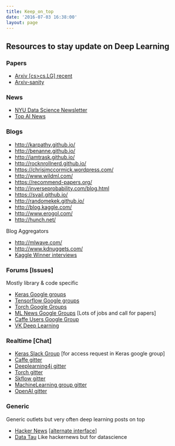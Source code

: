 ```yaml
---
title: Keep_on_top
date: '2016-07-03 16:38:00'
layout: page
---
```

## Resources to stay update on Deep Learning

### Papers

* [Arxiv [cs>cs.LG] recent](https://arxiv.org/list/cs.LG/recent) 
* [Arxiv-sanity](http://www.arxiv-sanity.com/)

### News
* [NYU Data Science Newsletter](http://cds.nyu.edu/newsletter-3/)
* [Top AI News ](http://us11.campaign-archive2.com/home/?u=57f6c28a9354055d3398d48e8&id=0aebe4c13c) 

### Blogs

  * <http://karpathy.github.io/>
  * <http://benanne.github.io/>
  * <http://iamtrask.github.io/>
  * <http://rocknrollnerd.github.io/>
  * <https://chrisjmccormick.wordpress.com/>
  * <http://www.wildml.com/>
  * <https://recommend-papers.org/>
  * <http://inverseprobability.com/blog.html>
  * <https://svail.github.io/>
  * <http://randomekek.github.io/>
  * <http://blog.kaggle.com/>
  * <http://www.erogol.com/>
  * <http://hunch.net/>

Blog Aggregators

 * <http://mlwave.com/>
 * <http://www.kdnuggets.com/>
 * [Kaggle Winner interviews](http://blog.kaggle.com/category/winners-interviews/)


### Forums [Issues]
Mostly library & code specific

* [Keras Google groups](https://groups.google.com/forum/?utm_source=digest&utm_medium=email#!forum/keras-users)
* [Tensorflow Google groups](https://groups.google.com/forum/#!forum/tensorflow)
* [Torch Google Groups](https://groups.google.com/forum/#!forum/torch7)
* [ML News Google Groups](https://groups.google.com/forum/?utm_source=digest&utm_medium=email#!forum/ml-news) [Lots of jobs and call for papers]
* [Caffe Users Google Group](https://groups.google.com/forum/?utm_source=digest&utm_medium=email#!forum/caffe-users)
* [VK Deep Learning](https://vk.com/deeplearning)

### Realtime [Chat]

* [Keras Slack Group](https://kerasteam.slack.com/) [for access request in Keras google group]
* [Caffe gitter](https://gitter.im/BVLC/caffe)
* [Deeplearning4j gitter](https://gitter.im/deeplearning4j/deeplearning4j)
* [Torch gitter](https://gitter.im/torch/torch7)
* [Skflow gitter](https://gitter.im/tensorflow/skflow)
* [MachineLearning group gitter](https://gitter.im/Machine-Learning-Group/chat)
* [OpenAI gitter](https://gitter.im/openai/deeplearning?source=all-rooms-list)


### Generic 
Generic outlets but very often deep learning posts on top
* [Hacker News](https://news.ycombinator.com/) [[alternate interface](http://hckrnews.com/)]
* [Data Tau](http://www.datatau.com/) Like hackernews but for datascience
